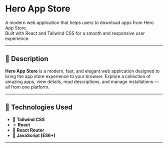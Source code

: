 # Hero App Store

A modern web application that helps users to download apps from Hero App Store.  
Built with React and Tailwind CSS for a smooth and responsive user experience.

---

## 🧾 Description

**Hero App Store** is a modern, fast, and elegant web application designed to bring the app store experience to your browser.
Explore a collection of amazing apps, view details, read descriptions, and manage installations — all from one platform.

---

## 🧰 Technologies Used

- 🎨 **Tailwind CSS**
- ⚛️ **React**
- 🧩 **React Router**
- 🧠 **JavaScript (ES6+)**

---
